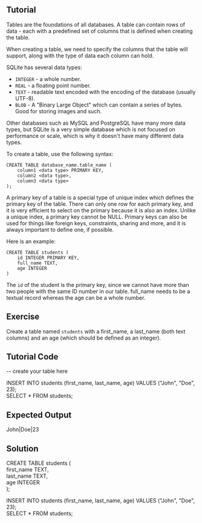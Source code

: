 Tutorial
--------

Tables are the foundations of all databases. A table can contain rows of data - each with a predefined set of columns that is defined when creating the table.

When creating a table, we need to specify the columns that the table will support, along with the type of data each column can hold.

SQLite has several data types:

* `INTEGER` - a whole number.
* `REAL` - a floating point number.
* `TEXT` - readable text encoded with the encoding of the database (usually UTF-8).
* `BLOB` - A "Binary Large Object" which can contain a series of bytes. Good for storing images and such.

Other databases such as MySQL and PostgreSQL have many more data types, but SQLite is a very simple database which is not focused on performance or scale,
which is why it doesn't have many different data types.

To create a table, use the following syntax:

    CREATE TABLE database_name.table_name (
        column1 <data type> PRIMARY KEY,
        column2 <data type>,
        column3 <data type>
    );

A primary key of a table is a special type of unique index which defines the primary key of the table. There can only one row for each primary key, and
it is very efficient to select on the primary because it is also an index. Unlike a unique index, a primary key cannot be NULL. Primary keys can also
be used for things like foreign keys, constraints, sharing and more, and it is always important to define one, if possible.

Here is an example:

    CREATE TABLE students (
        id INTEGER PRIMARY KEY,
        full_name TEXT,
        age INTEGER
    )

The `id` of the student is the primary key, since we cannot have more than two people with the same ID number in our table. full_name needs to be a textual
record whereas the age can be a whole number.

Exercise
--------

Create a table named `students` with a first_name, a last_name (both text columns) and an age (which should be defined as an integer).

Tutorial Code
-------------
-- create your table here  

INSERT INTO students (first_name, last_name, age) VALUES ("John", "Doe", 23);  
SELECT * FROM students;  

Expected Output
---------------
John|Doe|23

Solution
--------
CREATE TABLE students (  
    first_name TEXT,  
    last_name TEXT,  
    age INTEGER  
);  

INSERT INTO students (first_name, last_name, age) VALUES ("John", "Doe", 23);  
SELECT * FROM students;  
